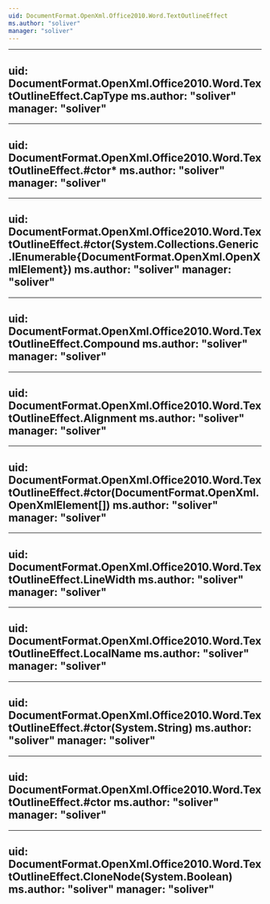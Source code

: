 ```yaml
---
uid: DocumentFormat.OpenXml.Office2010.Word.TextOutlineEffect
ms.author: "soliver"
manager: "soliver"
---
```


---
uid: DocumentFormat.OpenXml.Office2010.Word.TextOutlineEffect.CapType
ms.author: "soliver"
manager: "soliver"
---

---
uid: DocumentFormat.OpenXml.Office2010.Word.TextOutlineEffect.#ctor*
ms.author: "soliver"
manager: "soliver"
---

---
uid: DocumentFormat.OpenXml.Office2010.Word.TextOutlineEffect.#ctor(System.Collections.Generic.IEnumerable{DocumentFormat.OpenXml.OpenXmlElement})
ms.author: "soliver"
manager: "soliver"
---

---
uid: DocumentFormat.OpenXml.Office2010.Word.TextOutlineEffect.Compound
ms.author: "soliver"
manager: "soliver"
---

---
uid: DocumentFormat.OpenXml.Office2010.Word.TextOutlineEffect.Alignment
ms.author: "soliver"
manager: "soliver"
---

---
uid: DocumentFormat.OpenXml.Office2010.Word.TextOutlineEffect.#ctor(DocumentFormat.OpenXml.OpenXmlElement[])
ms.author: "soliver"
manager: "soliver"
---

---
uid: DocumentFormat.OpenXml.Office2010.Word.TextOutlineEffect.LineWidth
ms.author: "soliver"
manager: "soliver"
---

---
uid: DocumentFormat.OpenXml.Office2010.Word.TextOutlineEffect.LocalName
ms.author: "soliver"
manager: "soliver"
---

---
uid: DocumentFormat.OpenXml.Office2010.Word.TextOutlineEffect.#ctor(System.String)
ms.author: "soliver"
manager: "soliver"
---

---
uid: DocumentFormat.OpenXml.Office2010.Word.TextOutlineEffect.#ctor
ms.author: "soliver"
manager: "soliver"
---

---
uid: DocumentFormat.OpenXml.Office2010.Word.TextOutlineEffect.CloneNode(System.Boolean)
ms.author: "soliver"
manager: "soliver"
---
